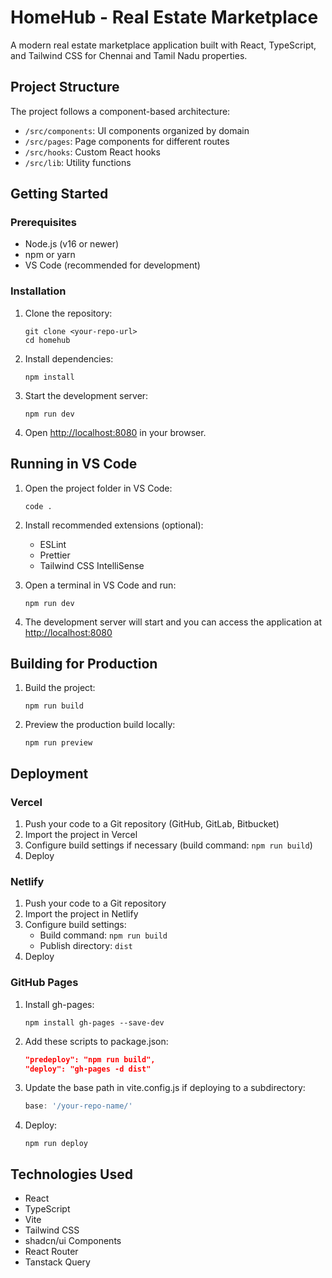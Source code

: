 
# HomeHub - Real Estate Marketplace

A modern real estate marketplace application built with React, TypeScript, and Tailwind CSS for Chennai and Tamil Nadu properties.

## Project Structure

The project follows a component-based architecture:

- `/src/components`: UI components organized by domain
- `/src/pages`: Page components for different routes
- `/src/hooks`: Custom React hooks
- `/src/lib`: Utility functions

## Getting Started

### Prerequisites

- Node.js (v16 or newer)
- npm or yarn
- VS Code (recommended for development)

### Installation

1. Clone the repository:
   ```
   git clone <your-repo-url>
   cd homehub
   ```

2. Install dependencies:
   ```
   npm install
   ```

3. Start the development server:
   ```
   npm run dev
   ```

4. Open [http://localhost:8080](http://localhost:8080) in your browser.

## Running in VS Code

1. Open the project folder in VS Code:
   ```
   code .
   ```

2. Install recommended extensions (optional):
   - ESLint
   - Prettier
   - Tailwind CSS IntelliSense

3. Open a terminal in VS Code and run:
   ```
   npm run dev
   ```

4. The development server will start and you can access the application at [http://localhost:8080](http://localhost:8080)

## Building for Production

1. Build the project:
   ```
   npm run build
   ```

2. Preview the production build locally:
   ```
   npm run preview
   ```

## Deployment

### Vercel

1. Push your code to a Git repository (GitHub, GitLab, Bitbucket)
2. Import the project in Vercel
3. Configure build settings if necessary (build command: `npm run build`)
4. Deploy

### Netlify

1. Push your code to a Git repository
2. Import the project in Netlify
3. Configure build settings:
   - Build command: `npm run build`
   - Publish directory: `dist`
4. Deploy

### GitHub Pages

1. Install gh-pages:
   ```
   npm install gh-pages --save-dev
   ```

2. Add these scripts to package.json:
   ```json
   "predeploy": "npm run build",
   "deploy": "gh-pages -d dist"
   ```

3. Update the base path in vite.config.js if deploying to a subdirectory:
   ```javascript
   base: '/your-repo-name/'
   ```

4. Deploy:
   ```
   npm run deploy
   ```

## Technologies Used

- React
- TypeScript
- Vite
- Tailwind CSS
- shadcn/ui Components
- React Router
- Tanstack Query

